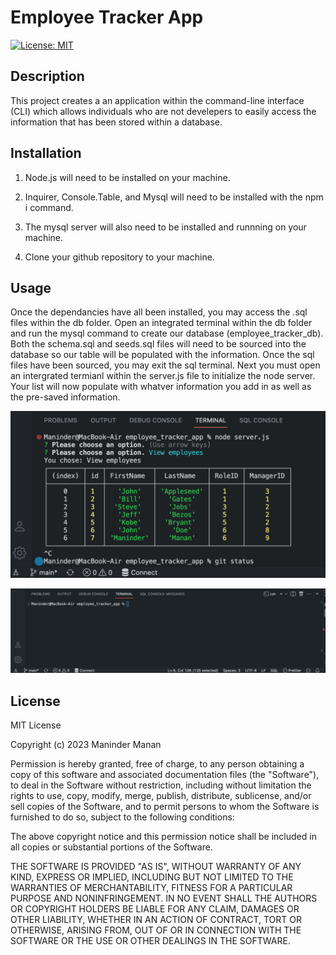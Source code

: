 # Employee Tracker App


[![License: MIT](https://img.shields.io/badge/License-MIT-yellow.svg)](https://opensource.org/licenses/MIT)
<br>

## Description

This project creates a an application within the command-line interface (CLI) which allows individuals who are not develepers to easily access the information that has been stored within a database. 

## Installation 

1. Node.js will need to be installed on your machine. 

2. Inquirer, Console.Table, and Mysql will need to be installed with the npm i command. 

3. The mysql server will also need to be installed and runnning on your machine. 

4. Clone your github repository to your machine. 

## Usage

Once the dependancies have all been installed, you may access the .sql files within the db folder. Open an integrated terminal within the db folder and run the mysql command to create our database (employee_tracker_db). Both the schema.sql and seeds.sql files will need to be sourced into the database so our table will be populated with the information. Once the sql files have been sourced, you may exit the sql terminal. Next you must open an intergrated termianl within the server.js file to initialize the node server. Your list will now populate with whatver information you add in as well as the pre-saved information. 

![Screenshot of Employees table](./assets/Employee_Tracker.png)


![Gif of Terminal Running](./assets/Employee_Tracker_GIF.gif)

## License

MIT License

Copyright (c) 2023 Maninder Manan

Permission is hereby granted, free of charge, to any person obtaining a copy
of this software and associated documentation files (the "Software"), to deal
in the Software without restriction, including without limitation the rights
to use, copy, modify, merge, publish, distribute, sublicense, and/or sell
copies of the Software, and to permit persons to whom the Software is
furnished to do so, subject to the following conditions:

The above copyright notice and this permission notice shall be included in all
copies or substantial portions of the Software.

THE SOFTWARE IS PROVIDED "AS IS", WITHOUT WARRANTY OF ANY KIND, EXPRESS OR
IMPLIED, INCLUDING BUT NOT LIMITED TO THE WARRANTIES OF MERCHANTABILITY,
FITNESS FOR A PARTICULAR PURPOSE AND NONINFRINGEMENT. IN NO EVENT SHALL THE
AUTHORS OR COPYRIGHT HOLDERS BE LIABLE FOR ANY CLAIM, DAMAGES OR OTHER
LIABILITY, WHETHER IN AN ACTION OF CONTRACT, TORT OR OTHERWISE, ARISING FROM,
OUT OF OR IN CONNECTION WITH THE SOFTWARE OR THE USE OR OTHER DEALINGS IN THE
SOFTWARE.